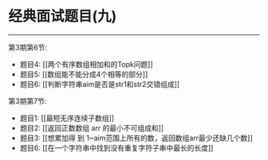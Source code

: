 # 经典面试题目(九)



---

第3期第6节:
- 题目4: [[两个有序数组相加和的Topk问题]]
- 题目5: [[数组能不能分成4个相等的部分]]
- 题目6: [[判断字符串aim是否是str1和str2交错组成]]

第3期第7节:
- 题目1: [[最短无序连续子数组]]
- 题目2: [[返回正数数组 arr 的最小不可组成和]]
- 题目3: [[想累加得 到 1~aim范围上所有的数，返回数组arr最少还缺几个数]]
- 题目6: [[在一个字符串中找到没有重复字符子串中最长的长度]]
